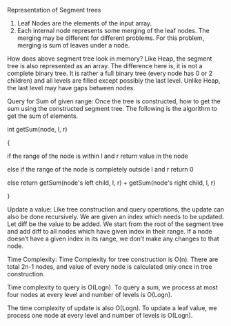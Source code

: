 Representation of Segment trees
1. Leaf Nodes are the elements of the input array.
2. Each internal node represents some merging of the leaf nodes. The merging may be different for different problems. For this problem, merging is sum of leaves under a node.

How does above segment tree look in memory?
Like Heap, the segment tree is also represented as an array. 
The difference here is, it is not a complete binary tree. It is rather a full binary tree (every node has 0 or 2 children) and all levels are filled except possibly the last level. 
Unlike Heap, the last level may have gaps between nodes. 

Query for Sum of given range:
Once the tree is constructed, how to get the sum using the constructed segment tree. 
The following is the algorithm to get the sum of elements.

int getSum(node, l, r) 

{

   if the range of the node is within l and r
        return value in the node
        
   else if the range of the node is completely outside l and r
        return 0
   
   else
    return getSum(node's left child, l, r) + 
           getSum(node's right child, l, r)

}

Update a value:
Like tree construction and query operations, the update can also be done recursively. 
We are given an index which needs to be updated. Let diff be the value to be added. 
We start from the root of the segment tree and add diff to all nodes which have given index in their range. 
If a node doesn’t have a given index in its range, we don’t make any changes to that node.

Time Complexity:
Time Complexity for tree construction is O(n). There are total 2n-1 nodes, and value of every node is calculated only once in tree construction.

Time complexity to query is O(Logn). To query a sum, we process at most four nodes at every level and number of levels is O(Logn).

The time complexity of update is also O(Logn). To update a leaf value, we process one node at every level and number of levels is O(Logn).
